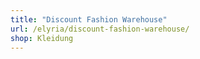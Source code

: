 ```yaml
---
title: "Discount Fashion Warehouse"
url: /elyria/discount-fashion-warehouse/
shop: Kleidung
---
```

